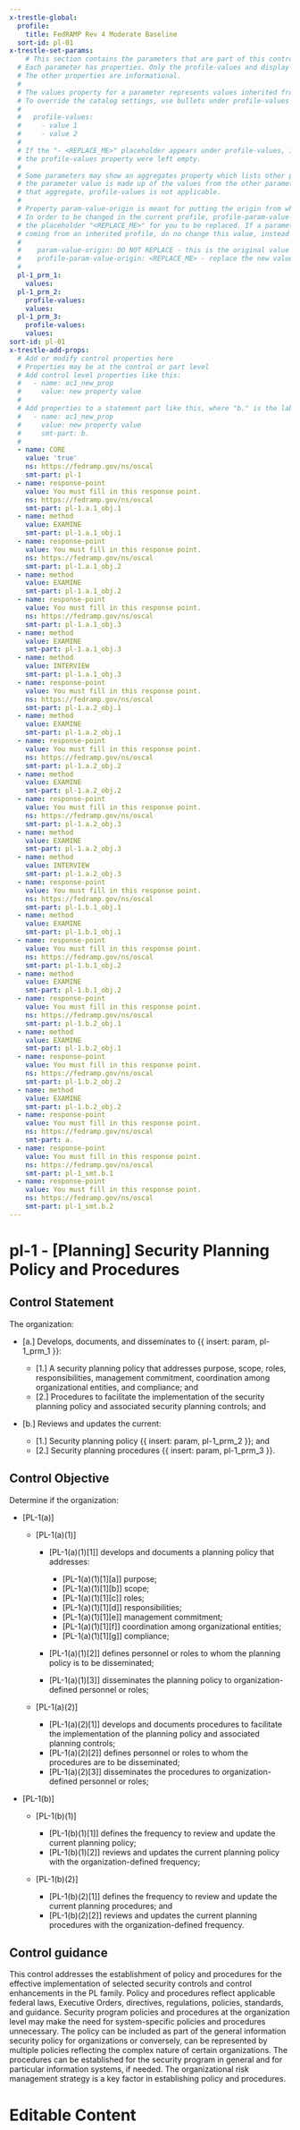 ```yaml
---
x-trestle-global:
  profile:
    title: FedRAMP Rev 4 Moderate Baseline
  sort-id: pl-01
x-trestle-set-params:
    # This section contains the parameters that are part of this control.
  # Each parameter has properties. Only the profile-values and display-name properties are editable.
  # The other properties are informational.
  #
  # The values property for a parameter represents values inherited from the OSCAL catalog.
  # To override the catalog settings, use bullets under profile-values as shown below:
  #
  #   profile-values:
  #     - value 1
  #     - value 2
  #
  # If the "- <REPLACE_ME>" placeholder appears under profile-values, it is the same as if
  # the profile-values property were left empty.
  #
  # Some parameters may show an aggregates property which lists other parameters. This means
  # the parameter value is made up of the values from the other parameters. For parameters
  # that aggregate, profile-values is not applicable.
  #
  # Property param-value-origin is meant for putting the origin from where that parameter comes from.
  # In order to be changed in the current profile, profile-param-value-origin property will be displayed with
  # the placeholder "<REPLACE_ME>" for you to be replaced. If a parameter already has a param-value-origin
  # coming from an inherited profile, do no change this value, instead use profile-param-value-origin as follows:
  #
  #    param-value-origin: DO NOT REPLACE - this is the original value
  #    profile-param-value-origin: <REPLACE_ME> - replace the new value required HERE
  #
  pl-1_prm_1:
    values:
  pl-1_prm_2:
    profile-values:
    values:
  pl-1_prm_3:
    profile-values:
    values:
sort-id: pl-01
x-trestle-add-props:
  # Add or modify control properties here
  # Properties may be at the control or part level
  # Add control level properties like this:
  #   - name: ac1_new_prop
  #     value: new property value
  #
  # Add properties to a statement part like this, where "b." is the label of the target statement part
  #   - name: ac1_new_prop
  #     value: new property value
  #     smt-part: b.
  #
  - name: CORE
    value: 'true'
    ns: https://fedramp.gov/ns/oscal
    smt-part: pl-1
  - name: response-point
    value: You must fill in this response point.
    ns: https://fedramp.gov/ns/oscal
    smt-part: pl-1.a.1_obj.1
  - name: method
    value: EXAMINE
    smt-part: pl-1.a.1_obj.1
  - name: response-point
    value: You must fill in this response point.
    ns: https://fedramp.gov/ns/oscal
    smt-part: pl-1.a.1_obj.2
  - name: method
    value: EXAMINE
    smt-part: pl-1.a.1_obj.2
  - name: response-point
    value: You must fill in this response point.
    ns: https://fedramp.gov/ns/oscal
    smt-part: pl-1.a.1_obj.3
  - name: method
    value: EXAMINE
    smt-part: pl-1.a.1_obj.3
  - name: method
    value: INTERVIEW
    smt-part: pl-1.a.1_obj.3
  - name: response-point
    value: You must fill in this response point.
    ns: https://fedramp.gov/ns/oscal
    smt-part: pl-1.a.2_obj.1
  - name: method
    value: EXAMINE
    smt-part: pl-1.a.2_obj.1
  - name: response-point
    value: You must fill in this response point.
    ns: https://fedramp.gov/ns/oscal
    smt-part: pl-1.a.2_obj.2
  - name: method
    value: EXAMINE
    smt-part: pl-1.a.2_obj.2
  - name: response-point
    value: You must fill in this response point.
    ns: https://fedramp.gov/ns/oscal
    smt-part: pl-1.a.2_obj.3
  - name: method
    value: EXAMINE
    smt-part: pl-1.a.2_obj.3
  - name: method
    value: INTERVIEW
    smt-part: pl-1.a.2_obj.3
  - name: response-point
    value: You must fill in this response point.
    ns: https://fedramp.gov/ns/oscal
    smt-part: pl-1.b.1_obj.1
  - name: method
    value: EXAMINE
    smt-part: pl-1.b.1_obj.1
  - name: response-point
    value: You must fill in this response point.
    ns: https://fedramp.gov/ns/oscal
    smt-part: pl-1.b.1_obj.2
  - name: method
    value: EXAMINE
    smt-part: pl-1.b.1_obj.2
  - name: response-point
    value: You must fill in this response point.
    ns: https://fedramp.gov/ns/oscal
    smt-part: pl-1.b.2_obj.1
  - name: method
    value: EXAMINE
    smt-part: pl-1.b.2_obj.1
  - name: response-point
    value: You must fill in this response point.
    ns: https://fedramp.gov/ns/oscal
    smt-part: pl-1.b.2_obj.2
  - name: method
    value: EXAMINE
    smt-part: pl-1.b.2_obj.2
  - name: response-point
    value: You must fill in this response point.
    ns: https://fedramp.gov/ns/oscal
    smt-part: a.
  - name: response-point
    value: You must fill in this response point.
    ns: https://fedramp.gov/ns/oscal
    smt-part: pl-1_smt.b.1
  - name: response-point
    value: You must fill in this response point.
    ns: https://fedramp.gov/ns/oscal
    smt-part: pl-1_smt.b.2
---
```


# pl-1 - \[Planning\] Security Planning Policy and Procedures

## Control Statement

The organization:

- \[a.\] Develops, documents, and disseminates to {{ insert: param, pl-1_prm_1 }}:

  - \[1.\] A security planning policy that addresses purpose, scope, roles, responsibilities, management commitment, coordination among organizational entities, and compliance; and
  - \[2.\] Procedures to facilitate the implementation of the security planning policy and associated security planning controls; and

- \[b.\] Reviews and updates the current:

  - \[1.\] Security planning policy {{ insert: param, pl-1_prm_2 }}; and
  - \[2.\] Security planning procedures {{ insert: param, pl-1_prm_3 }}.

## Control Objective

Determine if the organization:

- \[PL-1(a)\]

  - \[PL-1(a)(1)\]

    - \[PL-1(a)(1)[1]\] develops and documents a planning policy that addresses:

      - \[PL-1(a)(1)[1][a]\] purpose;
      - \[PL-1(a)(1)[1][b]\] scope;
      - \[PL-1(a)(1)[1][c]\] roles;
      - \[PL-1(a)(1)[1][d]\] responsibilities;
      - \[PL-1(a)(1)[1][e]\] management commitment;
      - \[PL-1(a)(1)[1][f]\] coordination among organizational entities;
      - \[PL-1(a)(1)[1][g]\] compliance;

    - \[PL-1(a)(1)[2]\] defines personnel or roles to whom the planning policy is to be disseminated;
    - \[PL-1(a)(1)[3]\] disseminates the planning policy to organization-defined personnel or roles;

  - \[PL-1(a)(2)\]

    - \[PL-1(a)(2)[1]\] develops and documents procedures to facilitate the implementation of the planning policy and associated planning controls;
    - \[PL-1(a)(2)[2]\] defines personnel or roles to whom the procedures are to be disseminated;
    - \[PL-1(a)(2)[3]\] disseminates the procedures to organization-defined personnel or roles;

- \[PL-1(b)\]

  - \[PL-1(b)(1)\]

    - \[PL-1(b)(1)[1]\] defines the frequency to review and update the current planning policy;
    - \[PL-1(b)(1)[2]\] reviews and updates the current planning policy with the organization-defined frequency;

  - \[PL-1(b)(2)\]

    - \[PL-1(b)(2)[1]\] defines the frequency to review and update the current planning procedures; and
    - \[PL-1(b)(2)[2]\] reviews and updates the current planning procedures with the organization-defined frequency.

## Control guidance

This control addresses the establishment of policy and procedures for the effective implementation of selected security controls and control enhancements in the PL family. Policy and procedures reflect applicable federal laws, Executive Orders, directives, regulations, policies, standards, and guidance. Security program policies and procedures at the organization level may make the need for system-specific policies and procedures unnecessary. The policy can be included as part of the general information security policy for organizations or conversely, can be represented by multiple policies reflecting the complex nature of certain organizations. The procedures can be established for the security program in general and for particular information systems, if needed. The organizational risk management strategy is a key factor in establishing policy and procedures.

# Editable Content

<!-- Make additions and edits below -->
<!-- The above represents the contents of the control as received by the profile, prior to additions. -->
<!-- If the profile makes additions to the control, they will appear below. -->
<!-- The above markdown may not be edited but you may edit the content below, and/or introduce new additions to be made by the profile. -->
<!-- If there is a yaml header at the top, parameter values may be edited. Use --set-parameters to incorporate the changes during assembly. -->
<!-- The content here will then replace what is in the profile for this control, after running profile-assemble. -->
<!-- The added parts in the profile for this control are below.  You may edit them and/or add new ones. -->
<!-- Each addition must have a heading either of the form ## Control my_addition_name -->
<!-- or ## Part a. (where the a. refers to one of the control statement labels.) -->
<!-- "## Control" parts are new parts added after the statement part. -->
<!-- "## Part" parts are new parts added into the top-level statement part with that label. -->
<!-- Subparts may be added with nested hash levels of the form ### My Subpart Name -->
<!-- underneath the parent ## Control or ## Part being added -->
<!-- See https://oscal-compass.github.io/compliance-trestle/tutorials/ssp_profile_catalog_authoring/ssp_profile_catalog_authoring for guidance. -->

